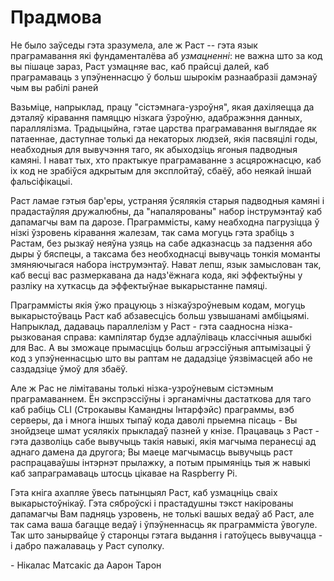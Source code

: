 # Прадмова

Не было заўседы гэта зразумела, але ж Раст -- гэта язык праграмавання які фундаменталёва аб _узмацненні_: не важна што за код вы пішаце зараз, Раст узмацняе вас, каб прайсці  далей, каб праграмаваць з упэўненнасцю ў больш шырокім разнаабразіі дамэнаў чым вы рабілі раней

Вазьміце, напрыклад, працу "сістэмнага-узроўня", якая дахіляецца да дэталяў кіравання памяццю нізкага ўзроўню, адабражэння данных, параллялізма. Традыцыйна, гэтае царства праграмавання выглядае як патаеннае, даступнае толькі да некаторых людзей, якія пасвяцілі годы, неабходныя для вывучэння таго, як абыходзіць ягоныя падводныя камяні. І нават тых, хто практыкуе праграмаванне з асцярожнасцю, каб іх код не зрабіўся адкрытым для эксплойтаў, сбаёў, або неякай іншай фальсіфікацыі.&#x20;

Раст ламае гэтыя бар'еры, устраняя ўсялякія старыя падводныя камяні і прадастаўляя дружалюбны, да "напалярованы" набор інструмэнтаў каб дапамагчы вам па дарозе. Праграммісты, каму неабходна пагрузіцца ў нізкі ўзровень кіравання жалезам, так сама могуць гэта зрабіць з Растам, без рызкаў неяўна узяць на сабе адказнасць за падзення або дыры ў бяспецы, а таксама без необходнасці вывучаць тонкія моманты змяняючыгася набора інструмэнтаў. Нават лепш, язык замыслован так, каб весці вас размеркавана да надз'ёжнага кода, які эффектыўны у разліку на хуткасць да эффектыўнае выкарыстанне памяці.&#x20;

Праграммісты якія ўжо працуюць з нізкаўзроўневым кодам, могуць выкарыстоўваць Раст каб абзавесцісь больш узвышанамі амбіцыямі. Напрыклад, дадаваць параллелізм у Раст - гэта саадносна нізка-рызкованая справа: кампілятар будзе адлаўліваць классічныя ашыбкі для Вас. А вы зможаце прымасціць больш агрэссіўныя аптымізацыі ў код з упэўненнасцью што вы раптам не дададзіце ўязвімасцей або не саздадзіце ўмоў для збаёў.&#x20;

Але ж Рас не лімітаваны толькі нізка-узроўневым сістэмным праграмаваннем. Ён экспрэссіўны і эрганамічны дастаткова для таго каб рабіць CLI (Строкаывы Камандны Інтарфэйс) праграммы, вэб серверы, да і многа іншых тыпаў кода даволі прыемна пісаць - Вы знойдзеце шмат усялякіх прыкладаў пазней у кнізе. Працаваць з Раст - гэта дазволіць сабе вывучыць такія навыкі, якія магчыма перанесці ад аднаго дамена да другога; Вы маеце магчымасць вывучыць раст распрацаваўшы інтэрнэт прылажку, а потым прымяніць тыя ж навыкі каб запраграмаваць штосць цікавае на Raspberry Pi.

Гэта кніга ахапляе ўвесь патынцыял Раст, каб узмацніць сваіх выкарыстоўнікаў. Гэта сяброўскі і прастадушны тэкст накірованы дапамагчы Вам падняць узровень, не толькі вашых ведаў аб Раст, але так сама ваша багацце ведаў і ўпэўненнасць як праграмміста ўвогуле. Так што занырвайце ў старонцы гэтага выдання і гатоўцесь вывучацца - і дабро пажалаваць у Раст суполку.&#x20;

&#x20;\- Нікалас Матсакіс да Аарон Тарон
